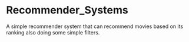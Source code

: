 # Recommender_Systems
A simple recommender system that can recommend movies based on its ranking also doing some simple filters.
